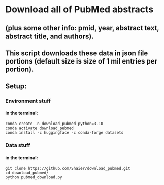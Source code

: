 # Download all of PubMed abstracts 
## (plus some other info: pmid, year, abstract text, abstract title, and authors).
## This script downloads these data in json file portions (default size is size of 1 mil entries per portion).

## Setup:
### Environment stuff
#### in the terminal: 
```
conda create -n download_pubmed python=3.10
conda activate download_pubmed
conda install -c huggingface -c conda-forge datasets
```
### Data stuff
#### in the terminal: 
```
git clone https://github.com/Shaier/download_pubmed.git
cd download_pubmed/
python pubmed_download.py
```
